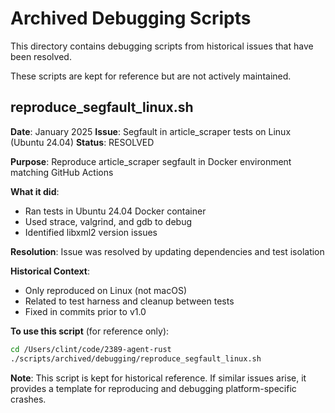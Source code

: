 # Archived Debugging Scripts

This directory contains debugging scripts from historical issues that have been resolved.

These scripts are kept for reference but are not actively maintained.

## reproduce_segfault_linux.sh

**Date**: January 2025
**Issue**: Segfault in article_scraper tests on Linux (Ubuntu 24.04)
**Status**: RESOLVED

**Purpose**: Reproduce article_scraper segfault in Docker environment matching GitHub Actions

**What it did**:
- Ran tests in Ubuntu 24.04 Docker container
- Used strace, valgrind, and gdb to debug
- Identified libxml2 version issues

**Resolution**: Issue was resolved by updating dependencies and test isolation

**Historical Context**:
- Only reproduced on Linux (not macOS)
- Related to test harness and cleanup between tests
- Fixed in commits prior to v1.0

**To use this script** (for reference only):
```bash
cd /Users/clint/code/2389-agent-rust
./scripts/archived/debugging/reproduce_segfault_linux.sh
```

**Note**: This script is kept for historical reference. If similar issues arise,
it provides a template for reproducing and debugging platform-specific crashes.
